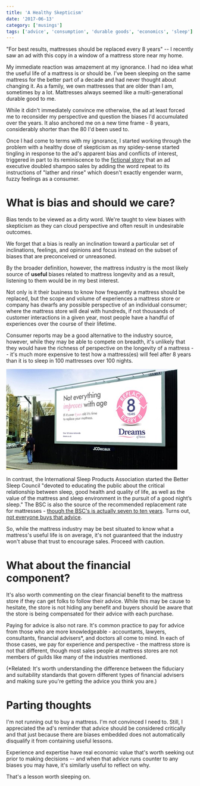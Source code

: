 ```yaml
---
title: 'A Healthy Skepticism'
date: '2017-06-13'
category: ['musings']
tags: ['advice', 'consumption', 'durable goods', 'economics', 'sleep']
---
```


"For best results, mattresses should be replaced every 8 years" -- I recently saw an ad with this copy in a window of a mattress store near my home.

My immediate reaction was amazement at my ignorance. I had no idea what the useful life of a mattress is or should be. I've been sleeping on the same mattress for the better part of a decade and had never thought about changing it. As a family, we own mattresses that are older than I am, sometimes by a lot. Mattresses always seemed like a multi-generational durable good to me.

While it didn't immediately convince me otherwise, the ad at least forced me to reconsider my perspective and question the biases I'd accumulated over the years. It also anchored me on a new time frame - 8 years, considerably shorter than the 80 I'd been used to.

Once I had come to terms with my ignorance, I started working through the problem with a healthy dose of skepticism as my spidey-sense started tingling in response to the ad's apparent bias and conflicts of interest, triggered in part to its reminiscence to the [fictional story](http://archive.fortune.com/magazines/fortune/fortune_archive/1999/10/11/267035/index.htm) that an ad executive doubled shampoo sales by adding the word repeat to its instructions of "lather and rinse" which doesn't exactly engender warm, fuzzy feelings as a consumer.

# What is bias and should we care?

Bias tends to be viewed as a dirty word. We're taught to view biases with skepticism as they can cloud perspective and often result in undesirable outcomes.

We forget that a bias is really an inclination toward a particular set of inclinations, feelings, and opinions and focus instead on the subset of biases that are preconceived or unreasoned.

By the broader definition, however, the mattress industry is the most likely source of **useful** biases related to mattress longevity and as a result, listening to them would be in my best interest.

Not only is it their business to know how frequently a mattress should be replaced, but the scope and volume of experiences a mattress store or company has dwarfs any possible perspective of an individual consumer; where the mattress store will deal with hundreds, if not thousands of customer interactions in a given year, most people have a handful of experiences over the course of their lifetime.

Consumer reports may be a good alternative to the industry source, however, while they may be able to compete on breadth, it's unlikely that they would have the richness of perspective on the longevity of a mattress -- it's much more expensive to test how a mattress(es) will feel after 8 years than it is to sleep in 100 mattresses over 100 nights.

![](./bed.jpg)

In contrast, the International Sleep Products Association started the Better Sleep Council "devoted to educating the public about the critical relationship between sleep, good health and quality of life, as well as the value of the mattress and sleep environment in the pursuit of a good night’s sleep." The BSC is also the source of the recommended replacement rate for mattresses - [though the BSC's is actually seven to ten years](http://bettersleep.org/mattress-education/replacing-a-mattress/). Turns out, [not everyone buys that advice](http://restonic.com/blog/mattress-myths-4876).

So, while the mattress industry may be best situated to know what a mattress's useful life is on average, it's not guaranteed that the industry won't abuse that trust to encourage sales. Proceed with caution.

# What about the financial component?

It's also worth commenting on the clear financial benefit to the mattress store if they can get folks to follow their advice. While this may be cause to hesitate, the store is not hiding any benefit and buyers should be aware that the store is being compensated for their advice with each purchase.

Paying for advice is also not rare. It's common practice to pay for advice from those who are more knowledgeable - accountants, lawyers, consultants, financial advisers\*, and doctors all come to mind. In each of those cases, we pay for experience and perspective - the mattress store is not that different, though most sales people at mattress stores are not members of guilds like many of the industries mentioned.

(\*Related: It's worth understanding the difference between the fiduciary and suitability standards that govern different types of financial advisers and making sure you're getting the advice you think you are.)

# Parting thoughts

I'm not running out to buy a mattress. I'm not convinced I need to. Still, I appreciated the ad's reminder that advice should be considered critically and that just because there are biases embedded does not automatically disqualify it from containing useful lessons.

Experience and expertise have real economic value that's worth seeking out prior to making decisions -- and when that advice runs counter to any biases you may have, it's similarly useful to reflect on why.

That's a lesson worth sleeping on.
